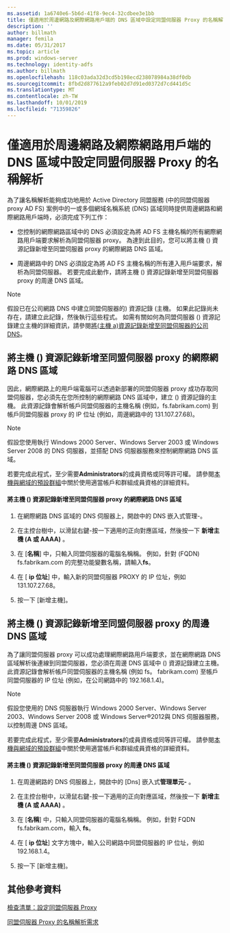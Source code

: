 ```yaml
---
ms.assetid: 1a6740e6-5b6d-41f8-9ec4-32cdbee3e1bb
title: 僅適用於周邊網路及網際網路用戶端的 DNS 區域中設定同盟伺服器 Proxy 的名稱解析
description: ''
author: billmath
manager: femila
ms.date: 05/31/2017
ms.topic: article
ms.prod: windows-server
ms.technology: identity-adfs
ms.author: billmath
ms.openlocfilehash: 118c03ada32d3cd5b198ecd238078984a38df0db
ms.sourcegitcommit: 8fbd2d877612a9feb02d7d91ed0372d7cd441d5c
ms.translationtype: MT
ms.contentlocale: zh-TW
ms.lasthandoff: 10/01/2019
ms.locfileid: "71359826"
---
```

# <a name="configure-name-resolution-for-a-federation-server-proxy-in-a-dns-zone-that-serves-both-the-perimeter-network-and-internet-clients"></a>僅適用於周邊網路及網際網路用戶端的 DNS 區域中設定同盟伺服器 Proxy 的名稱解析


為了讓名稱解析能夠成功地用於 Active Directory 同盟服務 \(中的同盟伺服器 proxy AD FS\) 案例中的一或多個網域名稱系統 \(DNS\) 區域同時提供周邊網路和網際網路用戶端時，必須完成下列工作：  
  
-   您控制的網際網路區域中的 DNS 必須設定為將 AD FS 主機名稱的所有網際網路用戶端要求解析為同盟伺服器 proxy。 為達到此目的，您可以將主機 \(\) 資源記錄新增至同盟伺服器 proxy 的網際網路 DNS 區域。  
  
-   周邊網路中的 DNS 必須設定為將 AD FS 主機名稱的所有連入用戶端要求，解析為同盟伺服器。 若要完成此動作，請將主機 \(\) 資源記錄新增至同盟伺服器 proxy 的周邊 DNS 區域。  
  
> [!NOTE]  
> 假設已在公司網路 DNS 中建立同盟伺服器的\) 資源記錄 \(主機。 如果此記錄尚未存在，請建立此記錄，然後執行這些程式。 如需有關如何為同盟伺服器 \(\) 資源記錄建立主機的詳細資訊，請參閱[將&#40;主機 a&#41;資源記錄新增至同盟伺服器的公司 DNS](Add-a-Host--A--Resource-Record-to-Corporate-DNS-for-a-Federation-Server.md)。  
  
## <a name="add-a-host-a-resource-record-to-the-internet-dns-zone-for-a-federation-server-proxy"></a>將主機 \(\) 資源記錄新增至同盟伺服器 proxy 的網際網路 DNS 區域  
因此，網際網路上的用戶端電腦可以透過新部署的同盟伺服器 proxy 成功存取同盟伺服器，您必須先在您所控制的網際網路 DNS 區域中，建立 \(\) 資源記錄的主機。 此資源記錄會解析帳戶同盟伺服器的主機名稱 \(例如，fs.fabrikam.com\) 到帳戶同盟伺服器 proxy 的 IP 位址 \(例如，周邊網路中的 131.107.27.68\)。  
  
> [!NOTE]  
> 假設您使用執行 Windows 2000 Server、Windows Server 2003 或 Windows Server 2008 的 DNS 伺服器，並搭配 DNS 伺服器服務來控制網際網路 DNS 區域。  
  
若要完成此程式，至少需要**Administrators**的成員資格或同等許可權。  請參閱[本機與網域的預設群組](https://go.microsoft.com/fwlink/?LinkId=83477)中關於使用適當帳戶和群組成員資格的詳細資料。   
  
#### <a name="to-add-a-host-a-resource-record-to-the-internet-dns-zone-for-a-federation-server-proxy"></a>將主機 \(\) 資源記錄新增至同盟伺服器 proxy 的網際網路 DNS 區域  
  
1.  在網際網路 DNS 區域的 DNS 伺服器上，開啟中的 DNS 嵌入式管理\-。  
  
2.  在主控台樹中，以滑鼠右鍵\-按一下適用的正向對應區域，然後按一下 **新增主機 \(A 或 AAAA\)** 。  
  
3.  在 [**名稱**] 中，只輸入同盟伺服器的電腦名稱稱。 例如，針對 \(FQDN\) fs.fabrikam.com 的完整功能變數名稱，請輸入**fs**。  
  
4.  在 [ **ip 位址**] 中，輸入新的同盟伺服器 PROXY 的 IP 位址，例如131.107.27.68。  
  
5.  按一下 [新增主機]。  
  
## <a name="add-a-host-a-resource-record-to-the-perimeter-dns-zone-for-a-federation-server-proxy"></a>將主機 \(\) 資源記錄新增至同盟伺服器 proxy 的周邊 DNS 區域  
為了讓同盟伺服器 proxy 可以成功處理網際網路用戶端要求，並在網際網路 DNS 區域解析後連線到同盟伺服器，您必須在周邊 DNS 區域中 \(\) 資源記錄建立主機。 此資源記錄會解析帳戶同盟伺服器的主機名稱 \(例如 fs。 fabrikam.com\) 至帳戶同盟伺服器的 IP 位址 \(例如，在公司網路中的 192.168.1.4\)。  
  
> [!NOTE]  
> 假設您使用的 DNS 伺服器執行 Windows 2000 Server、Windows Server 2003、Windows Server 2008 或 Windows Server®2012與 DNS 伺服器服務，以控制周邊 DNS 區域。  
  
若要完成此程式，至少需要**Administrators**的成員資格或同等許可權。  請參閱[本機與網域的預設群組](https://go.microsoft.com/fwlink/?LinkId=83477)中關於使用適當帳戶和群組成員資格的詳細資料。   
  
#### <a name="to-add-a-host-a-resource-record-to-the-perimeter-dns-zone-for-a-federation-server-proxy"></a>將主機 \(\) 資源記錄新增至同盟伺服器 proxy 的周邊 DNS 區域  
  
1.  在周邊網路的 DNS 伺服器上，開啟中的 [Dns] 嵌入式**管理單元\-** 。  
  
2.  在主控台樹中，以滑鼠右鍵\-按一下適用的正向對應區域，然後按一下 **新增主機 \(A 或 AAAA\)** 。  
  
3.  在 [**名稱**] 中，只輸入同盟伺服器的電腦名稱稱。 例如，針對 FQDN fs.fabrikam.com，輸入 **fs**。  
  
4.  在 [ **ip 位址**] 文字方塊中，輸入公司網路中同盟伺服器的 IP 位址，例如192.168.1.4。  
  
5.  按一下 [新增主機]。  
  
## <a name="additional-references"></a>其他參考資料  
[檢查清單：設定同盟伺服器 Proxy](Checklist--Setting-Up-a-Federation-Server-Proxy.md)  
  
[同盟伺服器 Proxy 的名稱解析需求](https://technet.microsoft.com/library/dd807055.aspx)  
  

